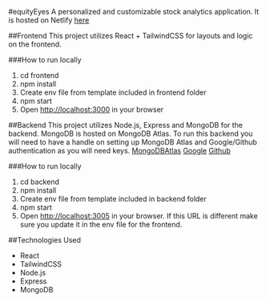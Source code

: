 #equityEyes
A personalized and customizable stock analytics application. It is hosted on Netlify [here](https://google.ca)

##Frontend
This project utilizes React + TailwindCSS for layouts and logic on the frontend.

###How to run locally

1. cd frontend
2. npm install
3. Create env file from template included in frontend folder
4. npm start
5. Open [http://localhost:3000](http://localhost:3000) in your browser

##Backend
This project utilizes Node.js, Express and MongoDB for the backend. MongoDB is hosted on MongoDB Atlas. To run this backend you will need to have a handle on setting up MongoDB Atlas and Google/Github authentication as you will need keys.
[MongoDBAtlas](https://www.mongodb.com/docs/atlas/getting-started/)
[Google](https://developers.google.com/identity/gsi/web/guides/get-google-api-clientid)
[Github](https://docs.github.com/en/apps/oauth-apps/building-oauth-apps/creating-an-oauth-app)

###How to run locally

1. cd backend
2. npm install
3. Create env file from template included in backend folder
4. npm start
5. Open [http://localhost:3005](http://localhost:3005) in your browser. If this URL is different make sure you update it in the env file for the frontend.

##Technologies Used

- React
- TailwindCSS
- Node.js
- Express
- MongoDB
